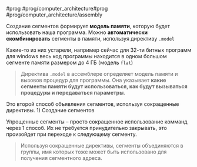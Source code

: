#prog #prog/computer_architecture#prog #prog/computer_architecture/assembly 

Создание сегментов формирует **модель памяти**, которую будет использовать наша программа. Можно **автоматически скомбинировать** сегменты в памяти, используя директиву `.model`

Какие-то из них устарели, например сейчас для 32-ти битных программ для windows весь код программы находится в одном большом сегменте памяти размером до 4 ГБ (модель `flat`)

> Директива `.model` в ассемблере определяет модель памяти и вызовов процедур для программы. Она указывает **какие сегменты памяти будут использоваться, как будут вызываться процедуры и передаваться параметры**.

Это второй способ объявления сегментов, используя сокращенные директивы. 1) Создание сегментов

Упрощенные сегменты – просто сокращенное использование комманд через 1 способ. Их не требуется принудительно закрывать, это произойдет при переходе к следующему сегменту.

> Используя  сокращенные директивы, сегменты объединяются в группы, имя которых тоже может быть использовано для получения сегментного адреса.
